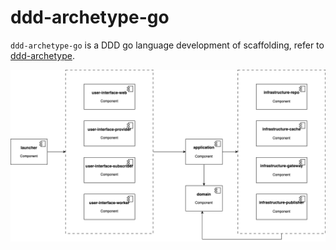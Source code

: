 # ddd-archetype-go

`ddd-archetype-go` is a DDD go language development of scaffolding, refer to [ddd-archetype](https://github.com/feiniaojin/ddd-archetype).

![architecture](assets/ddd-layout.png)
